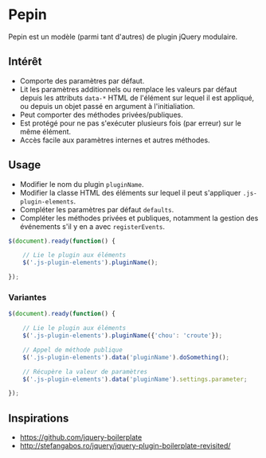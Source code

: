 # Pepin

Pepin est un modèle (parmi tant d'autres) de plugin jQuery modulaire.

## Intérêt

* Comporte des paramètres par défaut.
* Lit les paramètres additionnels ou remplace les valeurs par défaut depuis les attributs `data-*`  HTML de l'élément sur lequel il est appliqué, ou depuis un objet passé en argument à l'initialiation.
* Peut comporter des méthodes privées/publiques.
* Est protégé pour ne pas s'exécuter plusieurs fois (par erreur) sur le même élément.
* Accès facile aux paramètres internes et autres méthodes.

## Usage

* Modifier le nom du plugin `pluginName`.
* Modifier la classe HTML des éléments sur lequel il peut s'appliquer `.js-plugin-elements`.
* Compléter les paramètres par défaut `defaults`.
* Compléter les méthodes privées et publiques, notamment la gestion des événements s'il y en a avec `registerEvents`.

```javascript
$(document).ready(function() {

    // Lie le plugin aux éléments
    $('.js-plugin-elements').pluginName();

});
```

### Variantes

```javascript
$(document).ready(function() {

    // Lie le plugin aux éléments
    $('.js-plugin-elements').pluginName({'chou': 'croute'});

    // Appel de méthode publique
    $('.js-plugin-elements').data('pluginName').doSomething();

    // Récupère la valeur de paramètres
    $('.js-plugin-elements').data('pluginName').settings.parameter;

});
```

## Inspirations

* <https://github.com/jquery-boilerplate>
* <http://stefangabos.ro/jquery/jquery-plugin-boilerplate-revisited/>

